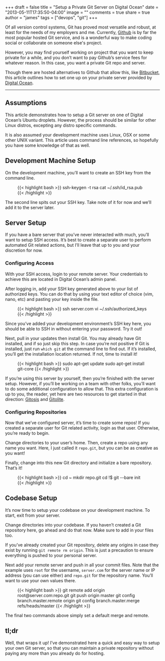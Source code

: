 +++
draft = false
title = "Setup a Private Git Server on Digital Ocean"
date = "2013-05-11T17:35:50-04:00"
image = ""
comments = true
share = true
author = "james"
tags = ["devops", "git"]
+++

Of all version control systems, Git has proved most versatile and robust, at least for the needs of my employers and me. Currently, [Github](http://github.com) is by far the most popular hosted Git service, and is a wonderful way to make coding social or collaborate on someone else's project.

<!--more-->

However, you may find yourself working on project that you want to keep private for a while, and you don&rsquo;t want to pay Github&rsquo;s service fees for whatever reason. In this case, you want a private Git repo and server.

Though there are hosted alternatives to Github that allow this, like [Bitbucket](http://bitbucket.org), this article outlines how to set one up on your private server provided by [Digital Ocean](https://www.digitalocean.com/?refcode=7b51e336e6a2).

<hr />

## Assumptions

This article demonstrates how to setup a Git server on one of Digital Ocean&rsquo;s Ubuntu droplets. However, the process should be similar for other Linux distros, excepting any distro specific commands.

It is also assumed your development machine uses Linux, OSX or some other UNIX variant. This article uses command line references, so hopefully you have some knowledge of that as well.

## Development Machine Setup

On the development machine, you&rsquo;ll want to create an SSH key from the command line.

<figure class='code'>
{{< highlight bash >}}
ssh-keygen -t rsa
cat ~/.ssh/id_rsa.pub
{{< /highlight >}}
</figure>

The second line spits out your SSH key. Take note of it for now and we&rsquo;ll add it to the server later.

## Server Setup

If you have a bare server that you&rsquo;ve never interacted with much, you&rsquo;ll want to setup SSH access. It&rsquo;s best to create a separate user to perform automated Git related actions, but I&rsquo;ll leave that up to you and your discretion for now.

### Configuring Access

With your SSH access, login to your remote server. Your credentials to achieve this are located in Digital Ocean&rsquo;s admin panel.

After logging in, add your SSH key generated above to your list of authorized keys. You can do that by using your text editor of choice (vim, nano, etc) and pasting your key inside the file.

<figure class='code'>
{{< highlight bash >}}
ssh server.com
vi ~/.ssh/authorized_keys
{{< /highlight >}}
</figure>


Since you&rsquo;ve added your development environment&rsquo;s SSH key here, you should be able to SSH in without entering your password. Try it out!

Next, pull in your updates then install Git. You may already have Git installed, and if so just skip this step. In case you&rsquo;re not positive if Git is installed, just run `which git` at the command line to find out. If it&rsquo;s installed, you&rsquo;ll get the installation location returned. If not, time to install it!

<figure class='code'>
{{< highlight bash >}}
sudo apt-get update
sudo apt-get install git-core
{{< /highlight >}}
</figure>

If you&rsquo;re using this server by yourself, then you&rsquo;re finished with the server setup. However, if you&rsquo;ll be working on a team with other folks, you&rsquo;ll want to do some additional configuration to allow that. This extra configuration is up to you, the reader, yet here are two resources to get started in that direction: [Gitosis](https://github.com/tv42/gitosis) and [Gitolite](https://github.com/sitaramc/gitolite).

### Configuring Repositories

Now that we&rsquo;ve configured server, it&rsquo;s time to create some repos! If you created a separate user for Git related activity, login as that user. Otherwise, you&rsquo;re ready to begin.

Change directories to your user&rsquo;s home. Then, create a repo using any name you want. Here, I just called it <code>repo.git</code>, but you can be as creative as you want!

Finally, change into this new Git directory and initialize a bare repository. That&rsquo;s it!

<figure class='code'>
{{< highlight bash >}}
cd ~
mkdir repo.git
cd !$
git --bare init
{{< /highlight >}}
</figure>

## Codebase Setup

It&rsquo;s now time to setup your codebase on your development machine. To start, exit from your server.

Change directories into your codebase. If you haven&rsquo;t created a Git repository here, go ahead and do that now. Make sure to add in your files too.

If you&rsquo;ve already created your Git repository, delete any origins in case they exist by running `git remote rm origin`. This is just a precaution to ensure everything is pushed to your personal server.

Next add your remote server and push in all your commit files. Note that the example uses `root` for the username, `server.com` for the server name or IP address (you can use either) and `repo.git` for the repository name. You&rsquo;ll want to use your own values there.

<figure class='code'>
{{< highlight bash >}}
git remote add origin root@server.com:repo.git
git push origin master
git config branch.master.remote origin
git config branch.master.merge refs/heads/master
{{< /highlight >}}
</figure>

The final two commands above simply set a default merge and remote.

## tl;dr

Well, that wraps it up! I&rsquo;ve demonstrated here a quick and easy way to setup your own Git server, so that you can maintain a private repository without paying any more than you already do for hosting.
